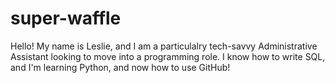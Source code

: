 # super-waffle
Hello! My name is Leslie, and I am a particulalry tech-savvy Administrative Assistant looking to move into a programming role. I know how to write SQL, and I'm learning Python, and now how to use GitHub!
